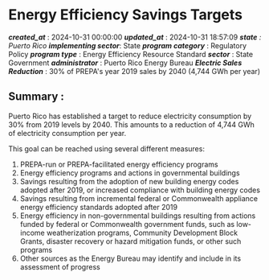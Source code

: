 # Energy Efficiency Savings Targets 
 ***created_at*** : 2024-10-31 00:00:00 
 ***updated_at*** : 2024-10-31 18:57:09 
 ***state** : Puerto Rico 
 **implementing sector***: State 
 ***program category*** : Regulatory Policy 
 ***program type*** : Energy Efficiency Resource Standard 
 ***sector*** : State Government 
 ***administrator*** : Puerto Rico Energy Bureau 
 ***Electric Sales Reduction*** : 30% of PREPA's year 2019 sales by 2040 (4,744 GWh per year)

 
 ## Summary : 
 Puerto Rico has established a target to reduce electricity consumption by 30%
from 2019 levels by 2040. This amounts to a reduction of 4,744 GWh of
electricity consumption per year.

This goal can be reached using several different measures:

  1. PREPA-run or PREPA-facilitated energy efficiency programs
  2. Energy efficiency programs and actions in governmental buildings
  3. Savings resulting from the adoption of new building energy codes adopted after 2019, or increased compliance with building energy codes
  4. Savings resulting from incremental federal or Commonwealth appliance energy efficiency standards adopted after 2019
  5. Energy efficiency in non-governmental buildings resulting from actions funded by federal or Commonwealth government funds, such as low-income weatherization programs, Community Development Block Grants, disaster recovery or hazard mitigation funds, or other such programs
  6. Other sources as the Energy Bureau may identify and include in its assessment of progress

 
 